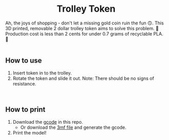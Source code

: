 <h1 align="center">Trolley Token</h1>
<p3 align="center">Ah, the joys of shopping - don't let a missing gold coin ruin the fun 🙃.</p3>
<p3 align="center">This 3D printed, removable 2 dollar trolley token aims to solve this problem. 🤩</p3>
<p3 align="center">Production cost is less than 2 cents for under 0.7 grams of recyclable PLA. 🌿</p3>

<div>&nbsp</div>

## How to use

1. Insert token in to the trolley.
2. Rotate the token and slide it out.
   Note: There should be no signs of resistance.

<div>&nbsp</div>

## How to print

1. Download the [gcode](https://github.com/MengLinMaker/Trolley-Token/blob/master/Trolley%20Token%20Removable%20Lite.gcode) in this repo.
   - Or download the [3mf file](https://github.com/MengLinMaker/Trolley-Token/blob/master/Trolley%20Token%20Removable%20Lite.3mf) and generate the gcode.
2. Print the model!
